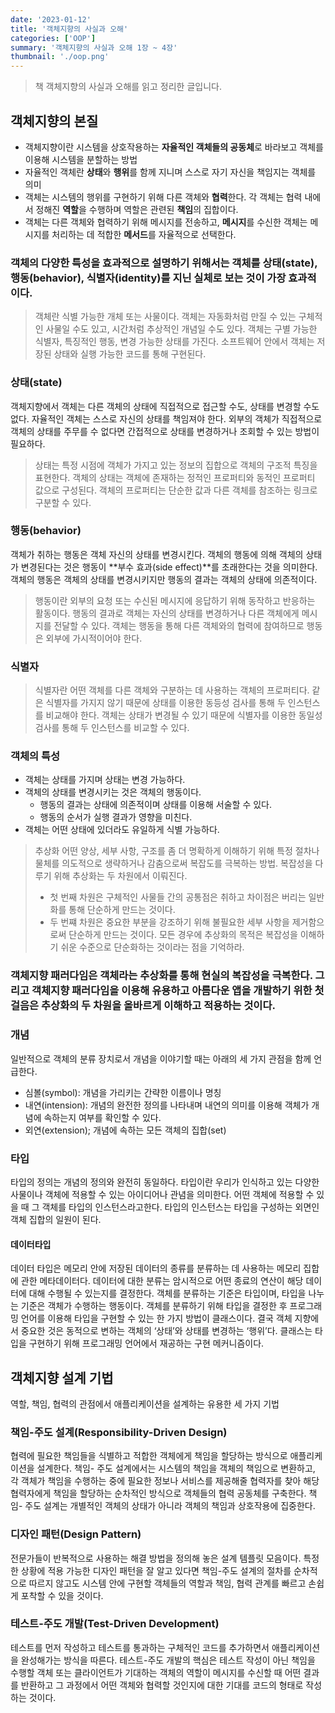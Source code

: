 ```yaml
---
date: '2023-01-12'
title: '객체지향의 사실과 오해'
categories: ['OOP']
summary: '객체지향의 사실과 오해 1장 ~ 4장'
thumbnail: './oop.png'
---
```

> 책 객체지향의 사실과 오해를 읽고 정리한 글입니다.

## 객체지향의 본질
* 객체지향이란 시스템을 상호작용하는 **자율적인 객체들의 공동체**로 바라보고 객체를 이용해 시스템을 분할하는 방법
* 자율적인 객체란 **상태**와 **행위**를 함께 지니며 스스로 자기 자신을 책임지는 객체를 의미
* 객체는 시스템의 행위를 구현하기 위해 다른 객체와 **협력**한다. 각 객체는 협력 내에서 정해진 **역할**을 수행하며 역할은 관련된 **책임**의 집합이다.
* 객체는 다른 객체와 협력하기 위해 메시지를 전송하고, **메시지**를 수신한 객체는 메시지를 처리하는 데 적합한 **메서드**를 자율적으로 선택한다.
### 객체의 다양한 특성을 효과적으로 설명하기 위해서는 객체를 상태(state), 행동(behavior), 식별자(identity)를 지닌 실체로 보는 것이 가장 효과적이다.
> 객체란 식별 가능한 개체 또는 사물이다. 객체는 자동화처럼 만질 수 있는 구체적인 사물일 수도 있고, 시간처럼 추상적인 개념일 수도 있다. 객체는 구별 가능한 식별자, 특징적인 행동, 변경 가능한 상태를 가진다. 소프트웨어 안에서 객체는 저장된 상태와 실행 가능한 코드를 통해 구현된다.
### 상태(state)
객체지향에서 객체는 다른 객체의 상태에 직접적으로 접근할 수도, 상태를 변경할 수도 없다. 자율적인 객체는 스스로 자신의 상태를 책임져야 한다. 외부의 객체가 직접적으로 객체의 상태를 주무를 수 없다면 간접적으로 상태를 변경하거나 조회할 수 있는 방법이 필요하다.
> 상태는 특정 시점에 객체가 가지고 있는 정보의 집합으로 객체의 구조적 특징을 표현한다. 객체의 상태는 객체에 존재하는 정적인 프로퍼티와 동적인 프로퍼티 값으로 구성된다. 객체의 프로퍼티는 단순한 값과 다른 객체를 참조하는 링크로 구분할 수 있다.
### 행동(behavior)
객체가 취하는 행동은 객체 자신의 상태를 변경시킨다. 객체의 행동에 의해 객체의 상태가 변경된다는 것은 행동이 **부수 효과(side effect)**를 초래한다는 것을 의미한다.
객체의 행동은 객체의 상태를 변경시키지만 행동의 결과는 객체의 상태에 의존적이다.
> 행동이란 외부의 요청 또는 수신된 메시지에 응답하기 위해 동작하고 반응하는 활동이다. 행동의 결과로 객체는 자신의 상태를 변경하거나 다른 객체에게 메시지를 전달할 수 있다. 객체는 행동을 통해 다른 객체와의 협력에 참여하므로 행동은 외부에 가시적이어야 한다.
### 식별자
> 식별자란 어떤 객체를 다른 객체와 구분하는 데 사용하는 객체의 프로퍼티다. 같은 식별자를 가지지 않기 때문에 상태를 이용한 동등성 검사를 통해 두 인스턴스를 비교해야 한다. 객체는 상태가 변경될 수 있기 때문에 식별자를 이용한 동일성 검사를 통해 두 인스턴스를 비교할 수 있다.
### 객체의 특성
- 객체는 상태를 가지며 상태는 변경 가능하다.
- 객체의 상태를 변경시키는 것은 객체의 행동이다.
	- 행동의 결과는 상태에 의존적이며 상태를 이용해 서술할 수 있다.
	- 행동의 순서가 실행 결과가 영향을 미친다.
- 객체는 어떤 상태에 있더라도 유일하게 식별 가능하다.
> 추상화
> 어떤 양상, 세부 사항, 구조를 좀 더 명확하게 이해하기 위해 특정 절차나 물체를 의도적으로 생략하거나 감춤으로써 복잡도를 극복하는 방법.
> 복잡성을 다루기 위해 추상화는 두 차원에서 이뤄진다.
> - 첫 번째 차원은 구체적인 사물들 간의 공통점은 취하고 차이점은 버리는 일반화를 통해 단순하게 만드는 것이다.
> - 두 번쨰 차원은 중요한 부분을 강조하기 위해 불필요한 세부 사항을 제거함으로써 단순하게 만드는 것이다.
> 모든 경우에 추상화의 목적은 복잡성을 이해하기 쉬운 수준으로 단순화하는 것이라는 점을 기억하라.

### 객체지향 패러다임은 객체라는 추상화를 통해 현실의 복잡성을 극복한다. 그리고 객체지향 패러다임을 이용해 유용하고 아름다운 앱을 개발하기 위한 첫걸음은 추상화의 두 차원을 올바르게 이해하고 적용하는 것이다.

### 개념
일반적으로 객체의 분류 장치로서 개념을 이야기할 때는 아래의 세 가지 관점을 함께 언급한다.
- 심볼(symbol): 개념을 가리키는 간략한 이름이나 명칭
- 내연(intension): 개념의 완전한 정의를 나타내며 내연의 의미를 이용해 객체가 개념에 속하는지 여부를 확인할 수 있다.
- 외연(extension); 개념에 속하는 모든 객체의 집합(set)
### 타입
타입의 정의는 개념의 정의와 완전히 동일하다. 타입이란 우리가 인식하고 있는 다양한 사물이나 객체에 적용할 수 있는 아이디어나 관념을 의미한다. 어떤 객체에 적용할 수 있을 때 그 객체를 타입의 인스턴스라고한다. 타입의 인스턴스는 타입을 구성하는 외면인 객체 집합의 일원이 된다.
#### 데이터타입
데이터 타입은 메모리 안에 저장된 데이터의 종류를 분류하는 데 사용하는 메모리 집합에 관한 메타데이터다. 데이터에 대한 분류는 암시적으로 어떤 종료의 연산이 해당 데이터에 대해 수행될 수 있는지를  결정한다.
객체를 분류하는 기준은 타입이며, 타입을 나누는 기준은 객체가 수행하는 행동이다. 객체를 분류하기 위해 타입을 결정한 후 프로그래밍 언어를 이용해 타입을 구현할 수 있는 한 가지 방법이 클래스이다. 결국 객체 지향에서 중요한 것은 동적으로 변하는 객체의 ‘상태’와 상태를 변경하는 ‘행위’다. 클래스는 타입을 구현하기 위해 프로그래밍 언어에서 재공하는 구현 메커니즘이다.
## 객체지향 설계 기법
역할, 책임, 협력의 관점에서 애플리케이션을 설계하는 유용한 세 가지 기법
### 책임-주도 설계(Responsibility-Driven Design)
협력에 필요한 책임들을 식별하고 적합한 객체에게 책임을 할당하는 방식으로 애플리케이션을 설계한다. 책임- 주도 설계에서는 시스템의 책임을 객체의 책임으로 변환하고, 각 객체가 책임을 수행하는 중에 필요한 정보나 서비스를 제공해줄 협력자를 찾아 해당 협력자에게 책임을 할당하는 순차적인 방식으로 객체들의 협력 공동체를 구축한다. 책임- 주도 설계는 개별적인 객체의 상태가 아니라 객체의 책임과 상호작용에 집중한다.
### 디자인 패턴(Design Pattern)
전문가들이 반복적으로 사용하는 해결 방법을 정의해 놓은 설계 템플릿 모음이다. 특정한 상황에 적용 가능한 디자인 패턴을 잘 알고 있다면 책임-주도 설계의 절차를 순차적으로 따르지 않고도 시스템 안에 구현할 객체들의 역할과 책임, 협력 관계를 빠르고 손쉽게 포착할 수 있을 것이다.
### 테스트-주도 개발(Test-Driven Development)
테스트를 먼저 작성하고 테스트를 통과하는 구체적인 코드를 추가하면서 애플리케이션을 완성해가는 방식을 따른다. 테스트-주도 개발의 핵심은 테스트 작성이 아닌 책임을 수행할 객체 또는 클라이언트가 기대하는 객체의 역할이 메시지를 수신할 때 어떤 결과를 반환하고 그 과정에서 어떤 객체와 협력할 것인지에 대한 기대를 코드의 형태로 작성하는 것이다.

